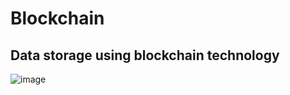 # Blockchain
## Data storage using blockchain technology


![image](https://github.com/Winm8/Blockchain/assets/81509685/e30cacf3-e29f-4f2a-9efd-4cf24925c039)
